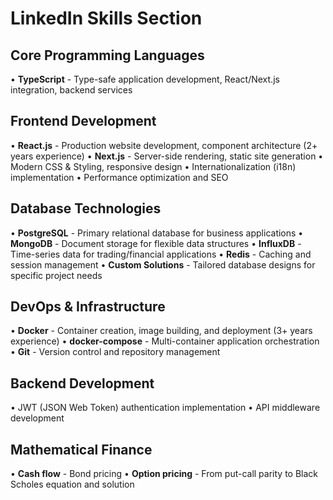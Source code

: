 # LinkedIn Skills Section

## Core Programming Languages
• **TypeScript** - Type-safe application development, React/Next.js integration, backend services

## Frontend Development
• **React.js** - Production website development, component architecture (2+ years experience)
• **Next.js** - Server-side rendering, static site generation
• Modern CSS & Styling, responsive design
• Internationalization (i18n) implementation
• Performance optimization and SEO

## Database Technologies
• **PostgreSQL** - Primary relational database for business applications
• **MongoDB** - Document storage for flexible data structures
• **InfluxDB** - Time-series data for trading/financial applications
• **Redis** - Caching and session management
• **Custom Solutions** - Tailored database designs for specific project needs

## DevOps & Infrastructure
• **Docker** - Container creation, image building, and deployment (3+ years experience)
• **docker-compose** - Multi-container application orchestration
• **Git** - Version control and repository management

## Backend Development
• JWT (JSON Web Token) authentication implementation
• API middleware development

## Mathematical Finance
• **Cash flow** - Bond pricing
• **Option pricing** - From put-call parity to Black Scholes equation and solution